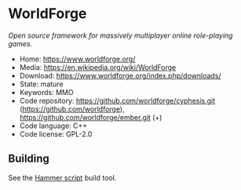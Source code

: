 # WorldForge

_Open source framework for massively multiplayer online role-playing games._

- Home: https://www.worldforge.org/
- Media: https://en.wikipedia.org/wiki/WorldForge
- Download: https://www.worldforge.org/index.php/downloads/
- State: mature
- Keywords: MMO
- Code repository: https://github.com/worldforge/cyphesis.git (https://github.com/worldforge), https://github.com/worldforge/ember.git (+)
- Code language: C++
- Code license: GPL-2.0

## Building

See the [Hammer script](https://github.com/worldforge/hammer) build tool.

